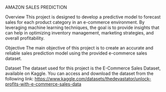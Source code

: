 AMAZON SALES PREDICTION

Overview
This project is designed to develop a predictive model to forecast sales for each product category in an e-commerce environment. By leveraging machine learning techniques, the goal is to provide insights that can help in optimizing inventory management, marketing strategies, and overall profitability.


Objective
The main objective of this project is to create an accurate and reliable sales prediction model using the provided e-commerce sales dataset. 

Dataset
The dataset used for this project is the E-Commerce Sales Dataset, available on Kaggle. You can access and download the dataset from the following link:
https://www.kaggle.com/datasets/thedevastator/unlock-profits-with-e-commerce-sales-data

